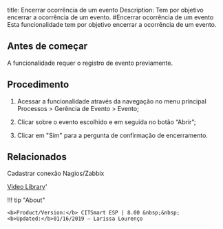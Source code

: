 title: Encerrar ocorrência de um evento
Description: Tem por objetivo encerrar a ocorrência de um evento. 
#Encerrar ocorrência de um evento
Esta funcionalidade tem por objetivo encerrar a ocorrência de um evento.

Antes de começar
----------------

A funcionalidade requer o registro de evento previamente.

Procedimento
------------

1.  Acessar a funcionalidade através da navegação no menu principal Processos \>
    Gerência de Evento \> Evento;

2.  Clicar sobre o evento escolhido e em seguida no botão “Abrir”;

3.  Clicar em "Sim" para a pergunta de confirmação de encerramento.

Relacionados
------------

Cadastrar conexão Nagios/Zabbix

<i class='fa fa-youtube-play  fa-2x' style='color:#97ce17;vertical-align: middle;'> </i> [Video Library](https://www.youtube.com/playlist?list=PLB5qK2uzf2RNrFw2L_38FJbcLKv44S4fs)'

!!! tip "About"

    <b>Product/Version:</b> CITSmart ESP | 8.00 &nbsp;&nbsp;
    <b>Updated:</b>01/16/2019 – Larissa Lourenço

